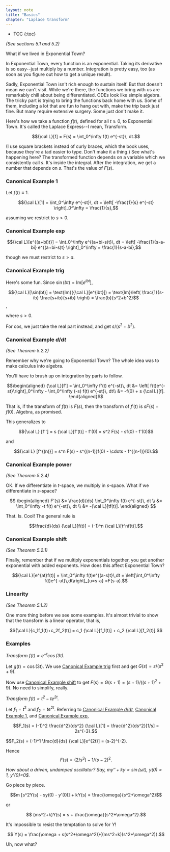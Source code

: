 ```yaml
---
layout: note
title: "Basics"
chapter: "Laplace transform"
---
```

* TOC
{:toc}

*(See sections 5.1 and 5.2)*

What if we lived in Exponential Town? 

In Exponential Town, every function is an exponential. Taking its derivative is so easy--just multiply by a number. Integration is pretty easy, too (as soon as you figure out how to get a unique result). 

Sadly, Exponential Town isn't rich enough to sustain itself. But that doesn't mean we can't visit. While we're there, the functions we bring with us are remarkably chill about being differentiated. ODEs look like simple algebra. The tricky part is trying to bring the functions back home with us. Some of them, including a lot that are fun to hang out with, make the trip back just fine. But many require extensive surgery. Some just don't make it.

Here's how we take a function $f(t)$, defined for all $t\ge 0$, to Exponential Town. It's called the Laplace Express--I mean, Transform.

$${\cal L}[f] = F(s) = \int_0^\infty f(t) e^{-st}\, dt.$$

(I use square brackets instead of curly braces, which the book uses, because they're a tad easier to type. Don't make it a thing.) See what's happening here? The transformed function depends on a variable which we consistently call $s$. It's inside the integral. After the integration, we get a number that depends on $s$. That's the value of $F(s)$. 

### Canonical Example 1

Let $f(t)\equiv 1$. 

$${\cal L}[1] = \int_0^\infty e^{-st}\, dt = \left[ -\frac{1}{s} e^{-st} \right]_0^\infty = \frac{1}{s},$$

assuming we restrict to $s>0$. 

### Canonical Example exp

$${\cal L}[e^{(a+bi)t}] = \int_0^\infty e^{(a+bi-s)t}\, dt = \left[ -\frac{1}{s-a-bi} e^{(a+bi-s)t} \right]_0^\infty = \frac{1}{s-a-bi},$$

though we must restrict to $s>a$. 

### Canonical Example trig

Here's some fun. Since $\sin(bt) = \text{Im}[e^{ibt}]$, 

$${\cal L}[\sin(bt)] = \text{Im}({\cal L}[e^{ibt}]) = \text{Im}\left( \frac{1}{s-ib} \frac{s+ib}{s+ib} \right) = \frac{b}{s^2+b^2}$$,

where $s>0$. 

For cos, we just take the real part instead, and get $s/(s^2+b^2)$. 

### Canonical Example $d/dt$

*(See Theorem 5.2.2)*

Remember why we're going to Exponential Town? The whole idea was to make calculus into algebra. 

You'll have to brush up on integration by parts to follow. 

$$\begin{aligned}
{\cal L}[f'] = \int_0^\infty f'(t) e^{-st}\, dt 
&= \left[ f(t)e^{-st}\right]_0^\infty - \int_0^\infty (-s) f(t) e^{-st}\, dt\\
    &= -f(0) + s {\cal L}[f].
\end{aligned}$$

That is, if the transform of $f(t)$ is $F(s)$, then the transform of $f'(t)$ is $sF(s)-f(0)$. Algebra, as promised.

This generalizes to 

$${\cal L} [f''] = s {\cal L}[f'(t)]  - f'(0) =   s^2 F(s) - sf(0) - f'(0)$$

and 

$${\cal L} [f^{(n)}] = s^n F(s) - s^{(n-1)}f(0) - \cdots - f^{(n-1)}(0).$$

### Canonical Example power

*(See Theorem 5.2.4)*

OK. If we differentiate in $t$-space, we multiply in $s$-space. What if we differentiate in $s$-space? 

$$
\begin{aligned}
F'(s) &= \frac{d}{ds} \int_0^\infty f(t) e^{-st}\, dt \\
&= \int_0^\infty -t f(t) e^{-st}\, dt \\
&= -{\cal L}[tf(t)].
\end{aligned}
$$

That. Is. Cool! The general rule is

$$\frac{d}{ds} {\cal L}[f(t)] = (-1)^n {\cal L}[t^nf(t)].$$


### Canonical Example shift

*(See Theorem 5.2.1)*

Finally, remember that if we multiply exponentials together, you get another exponential with added exponents. How does this affect Exponential Town?

$${\cal L}[e^{at}f(t)] = \int_0^\infty f(t)e^{(a-s)t}\,dt = \left[\int_0^\infty f(t)e^{-ut}\,dt\right]_{u=s-a} =F(s-a).$$

### Linearity

*(See Theorem 5.1.2)*

One more thing before we see some examples. It's almost trivial to show that the transform is a linear operator, that is,

$${\cal L}[c_1f_1(t)+c_2f_2(t)] = c_1 {\cal L}[f_1(t)] + c_2 {\cal L}[f_2(t)].$$

### Examples

*Transform $f(t)=e^{-t}\cos(3t)$.*

Let $g(t) = \cos(3t)$. We use [Canonical Example trig](#canonical-example-trig) first and get $G(s) = s/(s^2+9)$. 

Now use [Canonical Example shift](#canonical-example-shift) to get $F(s) = G(s+1) = (s+1)/((s+1)^2+9)$. No need to simplify, really.  

*Transform $f(t)=t^2-te^{2t}$.*

Let $f_1=t^2$ and $f_2=te^{2t}$. Referring to [Canonical Example $d/dt$](#canonical-example-ddt), [Canonical Example 1](#canonical-example-1), and
[Canonical Example exp](#canonical-example-exp),

$$F_1(s) = (-1)^2 \frac{d^2}{ds^2} {\cal L}[1] = \frac{d^2}{ds^2}[1/s] = 2s^{-3}.$$

$$F_2(s) = (-1)^1 \frac{d}{ds} {\cal L}[e^{2t}] = (s-2)^{-2}. 

Hence $$F(s) = (2/s^3) - 1/(s-2)^2.$$

*How about a driven, undamped oscillator? Say, $my'' + ky = \sin(\omega t)$, $y(0)=1$, y'(0)=0$.*

Go piece by piece.

$$m [s^2Y(s) - sy(0) - y'(0)] + kY(s) = \frac{\omega}{s^2+\omega^2}$$

or

$$ (ms^2+k)Y(s) = s  + \frac{\omega}{s^2+\omega^2}.$$

It's impossible to resist the temptation to solve for $Y$!

$$ Y(s) = \frac{\omega + s(s^2+\omega^2)}{(ms^2+k)(s^2+\omega^2)}.$$

Uh, now what? 